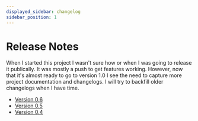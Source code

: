 ```yaml
---
displayed_sidebar: changelog
sidebar_position: 1
---
```


# Release Notes

When I started this project I wasn't sure how or when I was going to release it publically. It was mostly a push to get features working. However, now that it's almost ready to go to version 1.0 I see the need to capture more project documentation and changelogs. I will try to backfill older changelogs when I have time.

 * [Version 0.6](/docs/changelog/version-0.6)
 * [Version 0.5](/docs/changelog/version-0.5)
 * [Version 0.4](/docs/changelog/version-0.4)